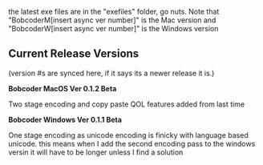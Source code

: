 the latest exe files are in the "exefiles" folder, go nuts. Note that "BobcoderM[insert async ver number]" is the Mac version and "BobcoderW[insert async ver number]" is the Windows version

**Current Release Versions** 
------------------------------------------------------------
(version #s are synced here, if it says its a newer release it is.)

**Bobcoder MacOS Ver 0.1.2 Beta**
  
  Two stage encoding and copy paste QOL features added from last time

**Bobcoder Windows Ver 0.1.1 Beta**
  
  One stage encoding as unicode encoding is finicky with language based unicode. this means when I add the second encoding pass to the windows versin it will have to be longer unless I find a solution
  
